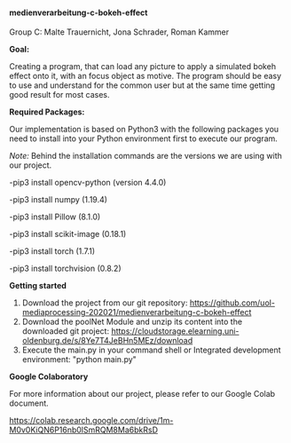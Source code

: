 #### medienverarbeitung-c-bokeh-effect

Group C: Malte Trauernicht, Jona Schrader, Roman Kammer

**Goal:** 

Creating a program, that can load any picture to apply a simulated bokeh effect onto it, with an focus object as motive.
The program should be easy to use and understand for the common user but at the same time getting good result for most cases.

**Required Packages:**

Our implementation is based on Python3 with the following packages you need to install into your Python environment first to execute our program.

*Note:* Behind the installation commands are the versions we are using with our project.  

-pip3 install opencv-python (version 4.4.0)

-pip3 install numpy (1.19.4)

-pip3 install Pillow (8.1.0)

-pip3 install scikit-image (0.18.1)

-pip3 install torch (1.7.1)

-pip3 install torchvision (0.8.2)


**Getting started**

1. Download the project from our git repository: https://github.com/uol-mediaprocessing-202021/medienverarbeitung-c-bokeh-effect
2. Download the poolNet Module and unzip its content into the downloaded git project: https://cloudstorage.elearning.uni-oldenburg.de/s/8Ye7T4JeBHn5MEz/download
3. Execute the main.py in your command shell or Integrated development environment: "python main.py"


**Google Colaboratory**

For more information about our project, please refer to our Google Colab document.

https://colab.research.google.com/drive/1m-M0v0KiQN6P16nb0lSmRQM8Ma6bkRsD

